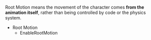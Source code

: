 Root Motion means the movement of the character comes **from the animation itself**, rather than being controlled by code or the physics system.

- Root Motion
    - EnableRootMotion
